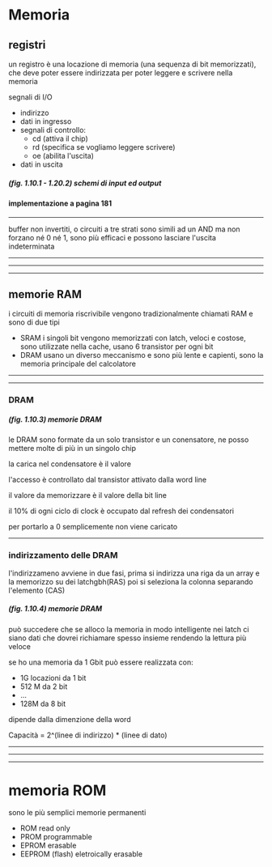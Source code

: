 # Memoria

## registri

un registro è una locazione di memoria (una sequenza di bit memorizzati), che deve poter essere indirizzata per
poter leggere e scrivere nella memoria


segnali di I/O
* indirizzo
* dati in ingresso
* segnali di controllo:
  * cd (attiva il chip)
  * rd (specifica se vogliamo leggere scrivere)  
  * oe (abilita l'uscita)
* dati in uscita

##### (fig. 1.10.1 - 1.20.2) schemi di input ed output

#### implementazione a pagina 181

---
buffer non invertiti, o circuiti a tre strati
sono simili ad un AND ma non forzano né 0 né 1,
sono più efficaci e possono lasciare l'uscita indeterminata

---
---
---
## memorie RAM

i circuiti di memoria riscrivibile vengono tradizionalmente chiamati RAM e sono di due tipi

* SRAM i singoli bit vengono memorizzati con latch, veloci e costose, sono utilizzate nella cache, usano 6 transistor per ogni bit
* DRAM usano un diverso meccanismo e sono più lente e capienti, sono la memoria principale del calcolatore

---
---
### DRAM 

##### (fig. 1.10.3) memorie DRAM

le DRAM sono formate da un solo transistor e un conensatore, ne posso mettere molte di più in un singolo chip

la carica nel condensatore è il valore 

l'accesso è controllato dal transistor attivato dalla word line

il valore da memorizzare è il valore della bit line

il 10% di ogni ciclo di clock è occupato dal refresh dei condensatori

per portarlo a 0 semplicemente non viene caricato

---
### indirizzamento delle DRAM

l'indirizzameno avviene in due fasi, prima si indirizza una riga da un array e la memorizzo su dei latchgbh(RAS)
poi si seleziona la colonna separando l'elemento (CAS)

##### (fig. 1.10.4) memorie DRAM

può succedere che se alloco la memoria in modo intelligente nei latch ci siano dati che dovrei richiamare spesso insieme rendendo la lettura più veloce

se ho una memoria da 1 Gbit può essere realizzata con:
* 1G locazioni da 1 bit
* 512 M da 2 bit
* ...
* 128M da 8 bit

dipende dalla dimenzione della word

Capacità = 2^(linee di indirizzo) * (linee di dato)

---
---
---
# memoria ROM

sono le più semplici memorie permanenti

* ROM read only
* PROM programmable
* EPROM erasable
* EEPROM (flash) eletroically erasable